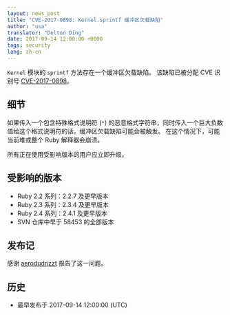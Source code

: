```yaml
---
layout: news_post
title: "CVE-2017-0898: Kernel.sprintf 缓冲区欠载缺陷"
author: "usa"
translator: "Delton Ding"
date: 2017-09-14 12:00:00 +0000
tags: security
lang: zh-cn
---
```


`Kernel` 模块的 `sprintf` 方法存在一个缓冲区欠载缺陷。
该缺陷已被分配 CVE 识别号 [CVE-2017-0898](http://cve.mitre.org/cgi-bin/cvename.cgi?name=CVE-2017-0898)。

## 细节

如果传入一个包含特殊格式说明符 (`*`) 的恶意格式字符串，同时传入一个巨大负数值给这个格式说明符的话，缓冲区欠载缺陷可能会被触发。
在这个情况下，可能当前堆或整个 Ruby 解释器会崩溃。

所有正在使用受影响版本的用户应立即升级。

## 受影响的版本

* Ruby 2.2 系列：2.2.7 及更早版本
* Ruby 2.3 系列：2.3.4 及更早版本
* Ruby 2.4 系列：2.4.1 及更早版本
* SVN 仓库中早于 58453 的全部版本

## 发布记

感谢 [aerodudrizzt](https://hackerone.com/aerodudrizzt) 报告了这一问题。

## 历史

* 最早发布于 2017-09-14 12:00:00 (UTC)
